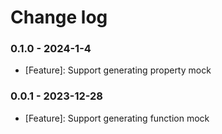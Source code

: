 # Change log

### 0.1.0 - 2024-1-4
- [Feature]: Support generating property mock

### 0.0.1 - 2023-12-28
- [Feature]: Support generating function mock